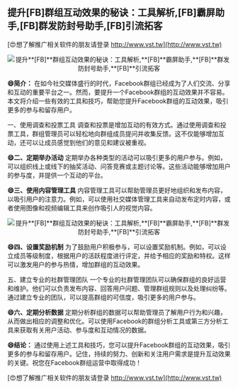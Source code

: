## **提升**[FB]**群组互动效果的秘诀：工具解析,**[FB]**霸屏助手,**[FB]**群发防封号助手,**[FB]**引流拓客**

[😍想了解推广相关软件的朋友请登录 http://www.vst.tw](http://www.vst.tw)

 <center><img src="https://vst.tw/MP4/tuiguang/png/6.png" alt="提升**[FB]**群组互动效果的秘诀：工具解析,**[FB]**霸屏助手,**[FB]**群发防封号助手,**[FB]**引流拓客"></center>

**😄简介：**
在如今社交媒体盛行的时代，Facebook群组已经成为了人们交流、分享和互动的重要平台之一。然而，要提升一个Facebook群组的互动效果并不容易。本文将介绍一些有效的工具和技巧，帮助您提升Facebook群组的互动效果，吸引更多的参与和留存用户。

一、使用调查和投票工具
调查和投票是增加互动的有效方式。通过使用调查和投票工具，群组管理员可以轻松地向群组成员提问并收集反馈。这不仅能够增加互动，还可以让成员感觉到他们的意见和建议被重视。

**😄二、定期举办活动**
定期举办各种类型的活动可以吸引更多的用户参与。例如，可以组织线上或线下的抽奖活动、问答竞赛或主题讨论等。这些活动能够增加用户的参与度，并提供一个互动的平台。

**😄三、使用内容管理工具**
内容管理工具可以帮助管理员更好地组织和发布内容，以吸引用户的注意力。例如，可以使用社交媒体管理工具来自动发布定时内容，或者使用图像和视频编辑工具来创作吸引人的视觉内容。

 <center><img src="https://vst.tw/MP4/tuiguang/png/8.png" alt="提升**[FB]**群组互动效果的秘诀：工具解析,**[FB]**霸屏助手,**[FB]**群发防封号助手,**[FB]**引流拓客"></center>

**😄四、设置奖励机制**
为了鼓励用户积极参与，可以设置奖励机制。例如，可以设立成员等级制度，根据用户的活跃程度进行评定，并给予相应的奖励和特权。这样可以激发用户的参与热情，增加群组的互动效果。

五、建立专业的社群管理团队
一个专业的社群管理团队可以确保群组的良好运营和维护。他们可以负责发布内容、回答用户问题、管理群组规则以及处理纠纷等。通过建立专业的团队，可以提高群组的可信度，吸引更多的用户参与。

**😄六、定期分析数据**
定期分析群组的数据可以帮助管理员了解用户行为和兴趣，从而做出相应的调整和优化。可以使用Facebook的群组分析工具或第三方分析工具来获取有关用户活动、参与度和互动情况的数据。

**😄结论：**
通过使用上述工具和技巧，您可以提升Facebook群组的互动效果，吸引更多的参与和留存用户。记住，持续的努力、创新和关注用户需求是提升互动效果的关键。祝您在Facebook群组运营中取得成功！

[😍想了解推广相关软件的朋友请登录 http://www.vst.tw](http://www.vst.tw)



